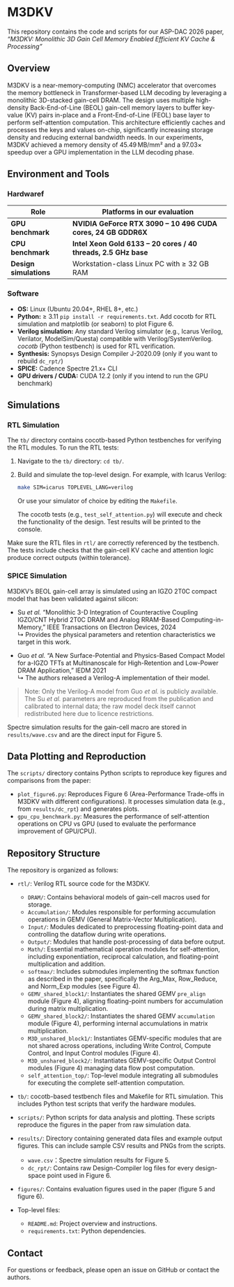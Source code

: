 # M3DKV

This repository contains the code and scripts for our ASP-DAC 2026 paper, *“M3DKV: Monolithic 3D Gain Cell Memory Enabled Efficient KV Cache & Processing”* 

## Overview

M3DKV is a near-memory-computing (NMC) accelerator that overcomes the memory bottleneck in Transformer-based LLM decoding by leveraging a monolithic 3D-stacked gain-cell DRAM. The design uses multiple high-density Back-End-of-Line (BEOL) gain-cell memory layers to buffer key-value (KV) pairs in-place and a Front-End-of-Line (FEOL) base layer to perform self-attention computation. This architecture efficiently caches and processes the keys and values on-chip, significantly increasing storage density and reducing external bandwidth needs. In our experiments, M3DKV achieved a memory density of 45.49 MB/mm² and a 97.03× speedup over a GPU implementation in the LLM decoding phase.

## Environment and Tools

### Hardwaref
| **Role**               | **Platforms in our evaluation**                               |
| ---------------------- | ------------------------------------------------------------ |
| **GPU benchmark**      | **NVIDIA GeForce RTX 3090 – 10 496 CUDA cores, 24 GB GDDR6X** |
| **CPU benchmark**      | **Intel Xeon Gold 6133 – 20 cores / 40 threads, 2.5 GHz base** |
| **Design simulations** | Workstation-class Linux PC with ≥ 32 GB RAM                  |

### **Software**
- **OS:** Linux (Ubuntu 20.04+, RHEL 8+, etc.)  
- **Python:** ≥ 3.11 `pip install -r requirements.txt`.  Add cocotb for RTL simulation and matplotlib (or seaborn) to plot Figure 6.
- **Verilog simulation:** Any standard Verilog simulator (e.g., Icarus Verilog, Verilator, ModelSim/Questa) compatible with Verilog/SystemVerilog. *cocotb* (Python testbench) is used for RTL verification.
- **Synthesis:** Synopsys Design Compiler J-2020.09 (only if you want to rebuild `dc_rpt/`)  
- **SPICE:** Cadence Spectre 21.x+ CLI 
- **GPU drivers / CUDA:** CUDA 12.2 (only if you intend to run the GPU benchmark)

## **Simulations**

### **RTL Simulation**

The `tb/` directory contains cocotb-based Python testbenches for verifying the RTL modules. To run the RTL tests:

1. Navigate to the `tb/` directory: `cd tb/`.

2. Build and simulate the top-level design. For example, with Icarus Verilog:

   ```bash
   make SIM=icarus TOPLEVEL_LANG=verilog
   ```

   Or use your simulator of choice by editing the `Makefile`.

   The cocotb tests (e.g., `test_self_attention.py`) will execute and check the functionality of the design. Test results will be printed to the console.

Make sure the RTL files in `rtl/` are correctly referenced by the testbench. The tests include checks that the gain-cell KV cache and attention logic produce correct outputs (within tolerance).

### **SPICE Simulation**

M3DKV’s BEOL gain-cell array is simulated using an IGZO 2T0C compact model that has been validated against silicon:

* Su *et al.* “Monolithic 3-D Integration of Counteractive Coupling IGZO/CNT Hybrid 2T0C DRAM and Analog RRAM-Based Computing-in-Memory,” IEEE Transactions on Electron Devices, 2024  
  ↳ Provides the physical parameters and retention characteristics we target in this work.

* Guo *et al.* “A New Surface-Potential and Physics-Based Compact Model for a-IGZO TFTs at Multinanoscale for High-Retention and Low-Power DRAM Application,” IEDM 2021  
  ↳ The authors released a Verilog-A implementation of their model.

> Note: Only the Verilog-A model from Guo *et al.* is publicly available. The Su *et al.* parameters are reproduced from the publication and calibrated to internal data; the raw model deck itself cannot redistributed here due to licence restrictions.

Spectre simulation results for the gain-cell macro are stored in `results/wave.csv` and are the direct input for Figure 5.

## **Data Plotting and Reproduction**

The `scripts/` directory contains Python scripts to reproduce key figures and comparisons from the paper:

- `plot_figure6.py`: Reproduces Figure 6 (Area-Performance Trade-offs in M3DKV with different configurations). It processes simulation data (e.g., from `results/dc_rpt`) and generates plots.
- `gpu_cpu_benchmark.py`: Measures the performance of self-attention operations on CPU vs GPU (used to evaluate the performance improvement of GPU/CPU).

## **Repository Structure**

The repository is organized as follows:

- `rtl/`: Verilog RTL source code for the M3DKV.
  - `DRAM/`: Contains behavioral models of gain-cell macros used for storage.
  - `Accumulation/`: Modules responsible for performing accumulation operations in GEMV (General Matrix-Vector Multiplication).
  - `Input/`: Modules dedicated to preprocessing floating-point data and controlling the dataflow during write operations.
  - `Output/`: Modules that handle post-processing of data before output.
  - `Math/`: Essential mathematical operation modules for self-attention, including exponentiation, reciprocal calculation, and floating-point multiplication and addition.
  - `softmax/`: Includes submodules implementing the softmax function as described in the paper, specifically the Arg_Max, Row_Reduce, and Norm_Exp modules (see Figure 4).
  - `GEMV_shared_block1/`: Instantiates the shared GEMV `pre_align` module (Figure 4), aligning floating-point numbers for accumulation during matrix multiplication.
  - `GEMV_shared_block2/`: Instantiates the shared GEMV `accumulation` module (Figure 4), performing internal accumulations in matrix multiplication.
  - `M3D_unshared_block1/`: Instantiates GEMV-specific modules that are not shared across operations, including Write Control, Compute Control, and Input Control modules (Figure 4).
  - `M3D_unshared_block2/`: Instantiates GEMV-specific Output Control modules (Figure 4) managing data flow post computation.
  - `self_attention_top/`: Top-level module integrating all submodules for executing the complete self-attention computation.

- `tb/`: cocotb-based testbench files and Makefile for RTL simulation. This includes Python test scripts that verify the hardware modules.
- `scripts/`: Python scripts for data analysis and plotting. These scripts reproduce the figures in the paper from raw simulation data.
- `results/`: Directory containing generated data files and example output figures. This can include sample CSV results and PNGs from the scripts.
  - `wave.csv`：Spectre simulation results for Figure 5.
  - `dc_rpt/`: Contains raw Design-Compiler log files for every design-space point used in Figure 6.
- `figures/`: Contains evaluation figures used in the paper (figure 5 and figure 6).
- Top-level files:
  - `README.md`: Project overview and instructions.
  - `requirements.txt`: Python dependencies.

## **Contact**

For questions or feedback, please open an issue on GitHub or contact the authors.
